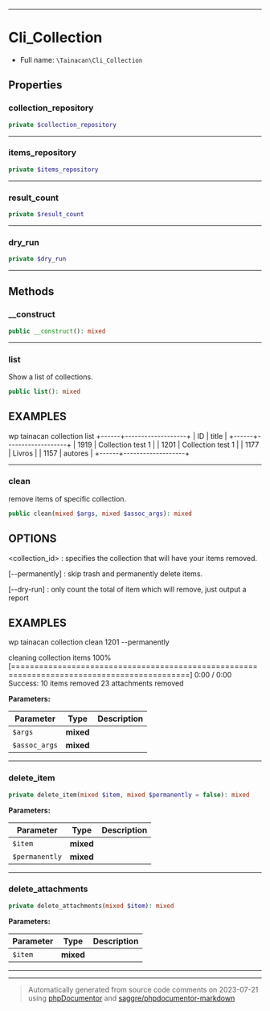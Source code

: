 ***

# Cli_Collection





* Full name: `\Tainacan\Cli_Collection`



## Properties


### collection_repository



```php
private $collection_repository
```






***

### items_repository



```php
private $items_repository
```






***

### result_count



```php
private $result_count
```






***

### dry_run



```php
private $dry_run
```






***

## Methods


### __construct



```php
public __construct(): mixed
```











***

### list

Show a list of collections.

```php
public list(): mixed
```

## EXAMPLES

wp tainacan collection list
+------+-------------------+
| ID   | title             |
+------+-------------------+
| 1919 | Collection test 1 |
| 1201 | Collection test 1 |
| 1177 | Livros            |
| 1157 | autores           |
+------+-------------------+









***

### clean

remove items of specific collection.

```php
public clean(mixed $args, mixed $assoc_args): mixed
```

## OPTIONS
<collection_id>
: specifies the collection that will have your items removed.

[--permanently]
: skip trash and permanently delete items.

[--dry-run]
: only count the total of item which will remove, just output a report

## EXAMPLES

wp tainacan collection clean 1201 --permanently

cleaning collection items
100% [============================================================================================] 0:00 / 0:00
Success:
10 items removed
23 attachments removed






**Parameters:**

| Parameter | Type | Description |
|-----------|------|-------------|
| `$args` | **mixed** |  |
| `$assoc_args` | **mixed** |  |




***

### delete_item



```php
private delete_item(mixed $item, mixed $permanently = false): mixed
```








**Parameters:**

| Parameter | Type | Description |
|-----------|------|-------------|
| `$item` | **mixed** |  |
| `$permanently` | **mixed** |  |




***

### delete_attachments



```php
private delete_attachments(mixed $item): mixed
```








**Parameters:**

| Parameter | Type | Description |
|-----------|------|-------------|
| `$item` | **mixed** |  |




***


***
> Automatically generated from source code comments on 2023-07-21 using [phpDocumentor](http://www.phpdoc.org/) and [saggre/phpdocumentor-markdown](https://github.com/Saggre/phpDocumentor-markdown)

